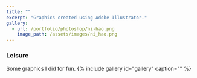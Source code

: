 ```yaml
---
title: ""
excerpt: "Graphics created using Adobe Illustrator."
gallery:
  - url: /portfolio/photoshop/ni-hao.png
    image_path: /assets/images/ni_hao.png
---
```


<h3> Leisure </h3>
Some graphics I did for fun.
{% include gallery id="gallery" caption="" %}